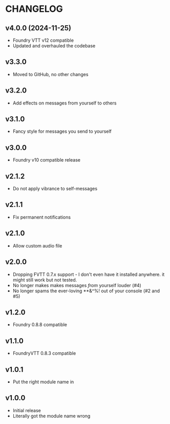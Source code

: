# CHANGELOG

## v4.0.0 (2024-11-25)

* Foundry VTT v12 compatible
* Updated and overhauled the codebase

## v3.3.0
* Moved to GitHub, no other changes

## v3.2.0
* Add effects on messages from yourself to others

## v3.1.0
* Fancy style for messages you send to yourself

## v3.0.0
* Foundry v10 compatible release

## v2.1.2
* Do not apply vibrance to self-messages

## v2.1.1
* Fix permanent notifications

## v2.1.0
* Allow custom audio file

## v2.0.0
* Dropping FVTT 0.7.x support - I don't even have it installed anywhere. it might still work but not tested.
* No longer makes makes messages *from* yourself louder (#4)
* No longer spams the ever-loving **&^%! out of your console (#2 and #5)

## v1.2.0
* Foundry 0.8.8 compatible

## v1.1.0
* FoundryVTT 0.8.3 compatible

## v1.0.1

* Put the right module name in

## v1.0.0

* Initial release
* Literally got the module name wrong
